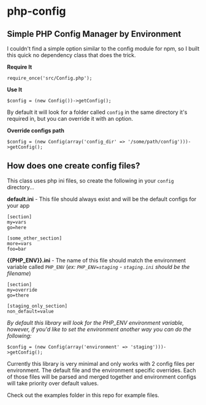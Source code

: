 # php-config
## Simple PHP Config Manager by Environment

I couldn't find a simple option similar to the config module for npm, so I built this quick no dependency class that does the trick.

**Require It**
```
require_once('src/Config.php');
```

**Use It**
```
$config = (new Config())->getConfig();
```

By default it will look for a folder called `config` in the same directory it's required in, but you can override it with an option.

**Override configs path**
```
$config = (new Config(array('config_dir' => '/some/path/config')))->getConfig();
```

## How does one create config files?
This class uses php ini files, so create the following in your `config` directory...

**default.ini** - This file should always exist and will be the default configs for your app
```
[section]
my=vars
go=here

[some_other_section]
more=vars
foo=bar
```

**{{PHP_ENV}}.ini** - The name of this file should match the environment variable called `PHP_ENV`
(*ex: `PHP_ENV=staging` - `staging.ini` should be the filename*)
```
[section]
my=override
go=there

[staging_only_section]
non_default=value
```
*By default this library will look for the PHP_ENV environment variable, however, if you'd like to set the environment another way you can do the following:*
```
$config = (new Config(array('environment' => 'staging')))->getConfig();
```

Currently this library is very minimal and only works with 2 config files per environment. The default file and the environment specific overrides. Each of those files will be parsed and merged together and environment configs will take priority over default values.

Check out the examples folder in this repo for example files.
